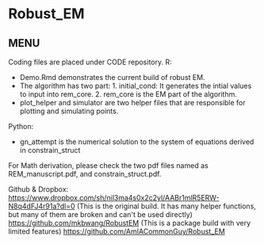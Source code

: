 # Robust_EM
## MENU
Coding files are placed under CODE repository.
R:
* Demo.Rmd demonstrates the current build of robust EM. 
* The algorithm has two part: 1. initial_cond: It generates the intial values to input into rem_core. 2. rem_core is the EM part of the algorithm.
* plot_helper and simulator are two helper files that are responsible for plotting and simulating points.

Python:
* gn_attempt is the numerical solution to the system of equations derived in constrain_struct

For Math derivation, please check the two pdf files named as REM_manuscript.pdf, and constrain_struct.pdf.

Github & Dropbox:
https://www.dropbox.com/sh/nil3ma4s0x2c2yl/AABr1mlR5ERW-N8q4dFJ4r91a?dl=0 (This is the original build. It has many helper functions, but many of them are broken and can't be used directly)
https://github.com/mkbwang/RobustEM (This is a package build with very limited features)
https://github.com/AmIACommonGuy/Robust_EM
